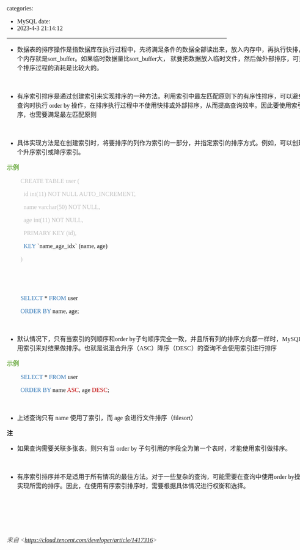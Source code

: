 categories:
- MySQL
date:
- 2023-4-3 21:14:12
---

<body lang=zh-CN style='font-family:"Microsoft YaHei UI";font-size:12.0pt'>
<!--StartFragment-->

<div style='direction:ltr;border-width:100%'>

<div style='direction:ltr;margin-top:0in;margin-left:0in;width:8.4437in'>

<div style='direction:ltr;margin-top:0in;margin-left:0in;width:8.4437in'>

<ul type=disc style='direction:ltr;unicode-bidi:embed;margin-top:0in;
 margin-bottom:0in'>
 <li style='margin-top:0;margin-bottom:0;vertical-align:middle'><span
     style='font-family:"Microsoft YaHei UI";font-size:12.0pt'>数据表的排序操作是指数据库在执行过程中，先将满足条件的数据全部读出来，放入内存中，再执行快排，这个内存就是</span><span
     style='font-family:"Comic Sans MS";font-size:12.0pt'>sort_buffer</span><span
     style='font-family:"Microsoft YaHei UI";font-size:12.0pt'>。如果临时数据量比</span><span
     style='font-family:"Comic Sans MS";font-size:12.0pt'>sort_buffer</span><span
     style='font-family:"Microsoft YaHei UI";font-size:12.0pt'>大，
     就要把数据放入临时文件，然后做外部排序，可见这个排序过程的消耗是比较大的。</span></li>
</ul>

<p style='margin-left:.375in;font-family:"Comic Sans MS";font-size:
12.0pt'>&nbsp;</p>

<ul type=disc style='direction:ltr;unicode-bidi:embed;margin-top:0in;
 margin-bottom:0in'>
 <li style='margin-top:0;margin-bottom:0;vertical-align:middle'><span
     style='font-family:"Microsoft YaHei UI";font-size:12.0pt'>有序索引排序是通过创建索引来实现排序的一种方法。利用索引中最左匹配原则下的有序性排序，可以避免在查询时执行</span><span
     style='font-family:"Comic Sans MS";font-size:12.0pt'> order by </span><span
     style='font-family:"Microsoft YaHei UI";font-size:12.0pt'>操作，在排序执行过程中不使用快排或外部排序，从而提高查询效率。因此要使用索引排序，也需要满足最左匹配原则</span></li>
</ul>

<p style='margin-left:.375in;font-family:"Comic Sans MS";font-size:
12.0pt'>&nbsp;</p>

<ul type=disc style='direction:ltr;unicode-bidi:embed;margin-top:0in;
 margin-bottom:0in'>
 <li style='margin-top:0;margin-bottom:0;vertical-align:middle'><span
     style='font-family:"Microsoft YaHei UI";font-size:12.0pt'>具体实现方法是在创建索引时，将要排序的列作为索引的一部分，并指定索引的排序方式。例如，可以创建一个升序索引或降序索引。</span></li>
</ul>

<p style='font-family:"Microsoft YaHei UI";font-size:12.0pt;
color:#70AD47'><span style='font-weight:bold'>示例</span></p>

<p style='margin-left:.375in;font-family:"Comic Sans MS";font-size:
12.0pt;color:#BFBFBF'>CREATE TABLE user (</p>

<p style='margin-left:.375in;font-family:"Comic Sans MS";font-size:
12.0pt;color:#BFBFBF'><span style='mso-spacerun:yes'>  </span>id int(11) NOT
NULL AUTO_INCREMENT,</p>

<p style='margin-left:.375in;font-family:"Comic Sans MS";font-size:
12.0pt;color:#BFBFBF'><span style='mso-spacerun:yes'>  </span>name varchar(50)
NOT NULL,</p>

<p style='margin-left:.375in;font-family:"Comic Sans MS";font-size:
12.0pt;color:#BFBFBF'><span style='mso-spacerun:yes'>  </span>age int(11) NOT
NULL,</p>

<p style='margin-left:.375in;font-family:"Comic Sans MS";font-size:
12.0pt;color:#BFBFBF'><span style='mso-spacerun:yes'>  </span>PRIMARY KEY (id),</p>

<p style='margin-left:.375in;font-family:"Comic Sans MS";font-size:
12.0pt'><span lang=zh-CN><span style='mso-spacerun:yes'>  </span></span><span
style='color:#2E75B5' lang=zh-CN>KEY</span><span lang=zh-CN> `name_age_idx`
(name,</span><span lang=en-US> </span><span lang=zh-CN>age)</span></p>

<p style='margin-left:.375in;font-family:"Comic Sans MS";font-size:
12.0pt;color:#BFBFBF'>)</p>

<p style='margin-left:.375in;font-family:"Comic Sans MS";font-size:
12.0pt;color:#70AD47'>&nbsp;</p>

<p style='font-family:"Comic Sans MS";font-size:12.0pt;color:#70AD47'>&nbsp;</p>

<p style='margin-left:.375in;font-family:"Comic Sans MS";font-size:
12.0pt'><span style='color:#2E75B5'>SELECT</span> * <span style='color:#2E75B5'>FROM</span>
user</p>

<p style='margin-left:.375in;font-family:"Comic Sans MS";font-size:
12.0pt'><span style='color:#2E75B5'>ORDER BY</span> name, age;</p>

<p style='margin-left:.375in;font-family:"Comic Sans MS";font-size:
12.0pt'>&nbsp;</p>

<ul type=disc style='direction:ltr;unicode-bidi:embed;margin-top:0in;
 margin-bottom:0in'>
 <li style='margin-top:0;margin-bottom:0;vertical-align:middle'><span
     style='font-family:"Microsoft YaHei UI";font-size:12.0pt' lang=zh-CN>默认情况下，只有当索引的列顺序和</span><span
     style='font-family:"Comic Sans MS";font-size:12.0pt' lang=zh-CN>order by</span><span
     style='font-family:"Microsoft YaHei UI";font-size:12.0pt' lang=zh-CN>子句顺序完全一致，并且所有列的排序方向都一样时，</span><span
     style='font-family:"Comic Sans MS";font-size:12.0pt' lang=zh-CN>MySQL</span><span
     style='font-family:"Microsoft YaHei UI";font-size:12.0pt' lang=zh-CN>才能用索引来对结果做排序。也就是说混合升序（</span><span
     style='font-family:"Comic Sans MS";font-size:12.0pt' lang=en-US>ASC</span><span
     style='font-family:"Microsoft YaHei UI";font-size:12.0pt' lang=zh-CN>）降序（</span><span
     style='font-family:"Comic Sans MS";font-size:12.0pt' lang=en-US>DESC</span><span
     style='font-family:"Microsoft YaHei UI";font-size:12.0pt' lang=zh-CN>）的查询不会使用索引进行排序</span></li>
</ul>

<p style='font-family:"Microsoft YaHei UI";font-size:12.0pt;
color:#70AD47'><span style='font-weight:bold'>示例</span></p>

<p style='margin-left:.375in;font-family:"Comic Sans MS";font-size:
12.0pt'><span style='color:#2E75B5'>SELECT</span> * <span style='color:#2E75B5'>FROM</span>
user</p>

<p style='margin-left:.375in;font-family:"Comic Sans MS";font-size:
12.0pt'><span style='color:#2E75B5' lang=zh-CN>ORDER BY</span><span lang=zh-CN>
name</span><span style='color:#C00000' lang=en-US> ASC</span><span lang=zh-CN>,
age</span><span lang=en-US> </span><span style='color:#C00000' lang=en-US>DESC</span><span
lang=zh-CN>;</span></p>

<p style='margin-left:.375in;font-family:"Comic Sans MS";font-size:
12.0pt'>&nbsp;</p>

<ul type=disc style='direction:ltr;unicode-bidi:embed;margin-top:0in;
 margin-bottom:0in'>
 <li style='margin-top:0;margin-bottom:0;vertical-align:middle'><span
     style='font-family:"Microsoft YaHei UI";font-size:12.0pt' lang=zh-CN>上述查询只有</span><span
     style='font-family:"Comic Sans MS";font-size:12.0pt' lang=en-US> name </span><span
     style='font-family:"Microsoft YaHei UI";font-size:12.0pt' lang=zh-CN>使用了索引，而</span><span
     style='font-family:"Comic Sans MS";font-size:12.0pt' lang=en-US> age </span><span
     style='font-family:"Microsoft YaHei UI";font-size:12.0pt' lang=zh-CN>会进行文件排序（</span><span
     style='font-family:"Comic Sans MS";font-size:12.0pt' lang=en-US>filesort</span><span
     style='font-family:"Microsoft YaHei UI";font-size:12.0pt' lang=zh-CN>）</span></li>
</ul>

<p style='font-family:"Microsoft YaHei UI";font-size:12.0pt'><span
style='font-weight:bold'>注</span></p>

<ul type=disc style='direction:ltr;unicode-bidi:embed;margin-top:0in;
 margin-bottom:0in'>
 <li style='margin-top:0;margin-bottom:0;vertical-align:middle'><span
     style='font-family:"Microsoft YaHei UI";font-size:12.0pt' lang=zh-CN>如果查询需要关联多张表，则只有当</span><span
     style='font-family:"Comic Sans MS";font-size:12.0pt' lang=en-US> </span><span
     style='font-family:"Comic Sans MS";font-size:12.0pt' lang=zh-CN>order by</span><span
     style='font-family:"Comic Sans MS";font-size:12.0pt' lang=en-US> </span><span
     style='font-family:"Microsoft YaHei UI";font-size:12.0pt' lang=zh-CN>子句引用的字段全为第一个表时，才能使用索引做排序。</span></li>
</ul>

<p style='font-family:"Comic Sans MS";font-size:12.0pt'>&nbsp;</p>

<ul type=disc style='direction:ltr;unicode-bidi:embed;margin-top:0in;
 margin-bottom:0in'>
 <li style='margin-top:0;margin-bottom:0;vertical-align:middle'><span
     style='font-family:"Microsoft YaHei UI";font-size:12.0pt'>有序索引排序并不是适用于所有情况的最佳方法。对于一些复杂的查询，可能需要在查询中使用</span><span
     style='font-family:"Comic Sans MS";font-size:12.0pt'>order by</span><span
     style='font-family:"Microsoft YaHei UI";font-size:12.0pt'>操作来实现所需的排序。因此，在使用有序索引排序时，需要根据具体情况进行权衡和选择。</span></li>
</ul>

<p style='font-family:"Microsoft YaHei UI";font-size:12.0pt'>&nbsp;</p>

<p style='font-family:Calibri;font-size:11.0pt'>&nbsp;</p>

<p style='font-family:"Microsoft YaHei UI";font-size:12.0pt'>&nbsp;</p>

<p><cite style='font-size:12.0pt;color:#595959'><span
style='font-family:"Microsoft YaHei UI"'>来自</span><span style='font-family:
"Comic Sans MS"'> &lt;</span><a
href="https://cloud.tencent.com/developer/article/1417316"><span
style='font-family:"Comic Sans MS"'>https://cloud.tencent.com/developer/article/1417316</span></a><span
style='font-family:"Comic Sans MS"'>&gt; </span></cite></p>

</div>

</div>

</div>

<!--EndFragment-->
</body>